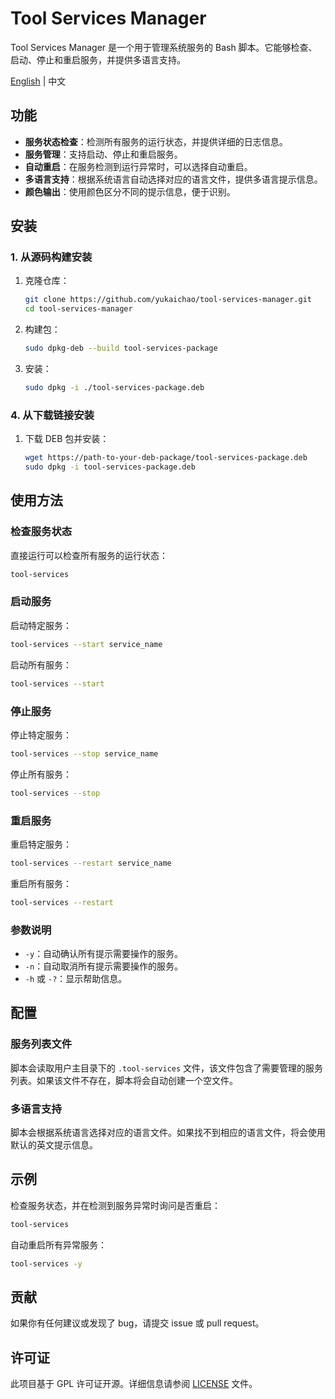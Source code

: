 # Tool Services Manager

Tool Services Manager 是一个用于管理系统服务的 Bash 脚本。它能够检查、启动、停止和重启服务，并提供多语言支持。

[English](https://github.com/yukaichao/tool-services-manager) | 中文

## 功能

- **服务状态检查**：检测所有服务的运行状态，并提供详细的日志信息。
- **服务管理**：支持启动、停止和重启服务。
- **自动重启**：在服务检测到运行异常时，可以选择自动重启。
- **多语言支持**：根据系统语言自动选择对应的语言文件，提供多语言提示信息。
- **颜色输出**：使用颜色区分不同的提示信息，便于识别。

## 安装

### 1. 从源码构建安装

1. 克隆仓库：

    ```sh
    git clone https://github.com/yukaichao/tool-services-manager.git
    cd tool-services-manager
    ```

2. 构建包：

    ```sh
    sudo dpkg-deb --build tool-services-package
    ```

3. 安装：

    ```sh
    sudo dpkg -i ./tool-services-package.deb
    ```

### 4. 从下载链接安装

1. 下载 DEB 包并安装：

    ```sh
    wget https://path-to-your-deb-package/tool-services-package.deb
    sudo dpkg -i tool-services-package.deb
    ```

## 使用方法

### 检查服务状态

直接运行可以检查所有服务的运行状态：

```sh
tool-services
```

### 启动服务

启动特定服务：

```sh
tool-services --start service_name
```

启动所有服务：

```sh
tool-services --start
```

### 停止服务

停止特定服务：

```sh
tool-services --stop service_name
```

停止所有服务：

```sh
tool-services --stop
```

### 重启服务

重启特定服务：

```sh
tool-services --restart service_name
```

重启所有服务：

```sh
tool-services --restart
```

### 参数说明

- `-y`：自动确认所有提示需要操作的服务。
- `-n`：自动取消所有提示需要操作的服务。
- `-h` 或 `-?`：显示帮助信息。

## 配置

### 服务列表文件

脚本会读取用户主目录下的 `.tool-services` 文件，该文件包含了需要管理的服务列表。如果该文件不存在，脚本将会自动创建一个空文件。

### 多语言支持

脚本会根据系统语言选择对应的语言文件。如果找不到相应的语言文件，将会使用默认的英文提示信息。

## 示例

检查服务状态，并在检测到服务异常时询问是否重启：

```sh
tool-services
```

自动重启所有异常服务：

```sh
tool-services -y
```

## 贡献

如果你有任何建议或发现了 bug，请提交 issue 或 pull request。

## 许可证

此项目基于 GPL 许可证开源。详细信息请参阅 [LICENSE](LICENSE) 文件。
